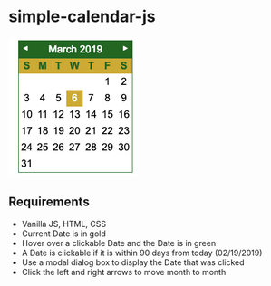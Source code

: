 # simple-calendar-js

![alt text](https://github.com/abuznego23/simple-calendar-js/blob/master/demo.png)

## Requirements
* Vanilla JS, HTML, CSS
* Current Date is in gold
* Hover over a clickable Date and the Date is in green
* A Date is clickable if it is within 90 days from today (02/19/2019)
* Use a modal dialog box to display the Date that was clicked
* Click the left and right arrows to move month to month
